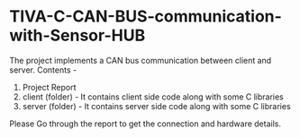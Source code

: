 # TIVA-C-CAN-BUS-communication-with-Sensor-HUB
The project implements a CAN bus communication between client and server. 
Contents - 
1. Project Report
2. client (folder) -
		It contains client side code along with some C libraries
3. server (folder) -
		It contains server side code along with some C libraries

Please Go through the report to get the connection and hardware details.
